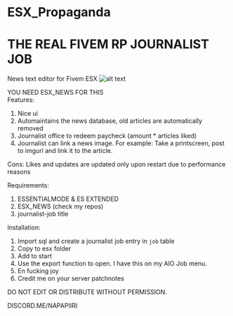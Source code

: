 # ESX_Propaganda
# THE REAL FIVEM RP JOURNALIST JOB

News text editor for Fivem ESX
![alt text](https://i.imgur.com/BKO6WgR.jpg)  

YOU NEED ESX_NEWS FOR THIS  
Features:
1. Nice ui
2. Automaintains the news database, old articles are automatically removed
3. Journalist office to redeem paycheck (amount * articles liked)
4. Journalist can link a news image. For example: Take a printscreen, post to imgurl and link it to the article.

Cons:
Likes and updates are updated only upon restart due to performance reasons 

Requirements:
1. ESSENTIALMODE & ES EXTENDED
2. ESX_NEWS (check my repos)
3. journalist-job title

Installation:
1. Import sql and create a journalist job entry in `job` table
2. Copy to esx folder
3. Add to start
4. Use the export function to open. I have this on my AIO Job menu.
5. En fucking joy
6. Credit me on your server patchnotes

DO NOT EDIT OR DISTRIBUTE WITHOUT PERMISSION.

DISCORD.ME/NAPAPIIRI
